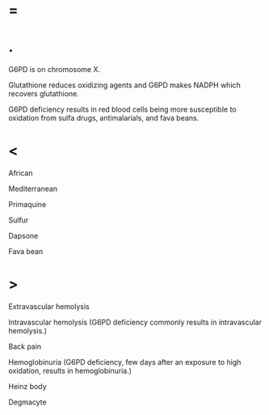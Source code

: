 # =

# .

G6PD is on chromosome X.

Glutathione reduces oxidizing agents and G6PD makes NADPH which recovers glutathione.

G6PD deficiency results in red blood cells being more susceptible to oxidation from sulfa drugs, antimalarials, and fava beans.

# <

African

Mediterranean

Primaquine

Sulfur

Dapsone

Fava bean

# >

Extravascular hemolysis

Intravascular hemolysis (G6PD deficiency commonly results in intravascular hemolysis.)

Back pain

Hemoglobinuria (G6PD deficiency, few days after an exposure to high oxidation, results in hemoglobinuria.)

Heinz body

Degmacyte

